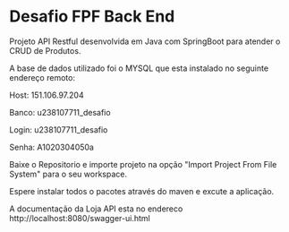# Desafio FPF Back End
Projeto API Restful desenvolvida em Java com SpringBoot para atender o CRUD de Produtos.

A base de dados utilizado foi o MYSQL que esta instalado no seguinte endereço remoto:

Host: 151.106.97.204

Banco: u238107711_desafio

Login: u238107711_desafio

Senha: A1020304050a

Baixe o Repositorio e importe projeto na opção "Import Project From File System"  para o seu workspace.

Espere instalar todos o pacotes através do maven e excute a aplicação.

A documentação da Loja API  esta no endereco http://localhost:8080/swagger-ui.html






